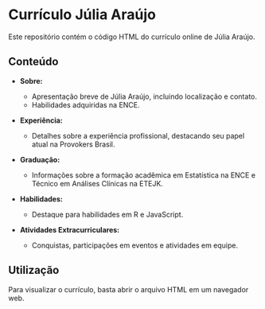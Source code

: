 # Currículo Júlia Araújo

Este repositório contém o código HTML do currículo online de Júlia Araújo.

## Conteúdo

- **Sobre:**
  - Apresentação breve de Júlia Araújo, incluindo localização e contato.
  - Habilidades adquiridas na ENCE.

- **Experiência:**
  - Detalhes sobre a experiência profissional, destacando seu papel atual na Provokers Brasil.

- **Graduação:**
  - Informações sobre a formação acadêmica em Estatística na ENCE e Técnico em Análises Clínicas na ETEJK.

- **Habilidades:**
  - Destaque para habilidades em R e JavaScript.

- **Atividades Extracurriculares:**
  - Conquistas, participações em eventos e atividades em equipe.

## Utilização

Para visualizar o currículo, basta abrir o arquivo HTML em um navegador web.
